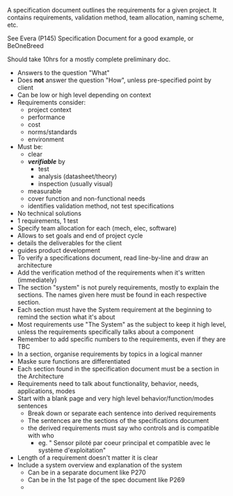 A specification document outlines the requirements for a given project.
It contains requirements, validation method, team allocation, naming scheme, etc.

See Evera (P145) Specification Document for a good example, or BeOneBreed

Should take 10hrs for a mostly complete preliminary doc. 

- Answers to the question "What"
- Does **not** answer the question "How", unless pre-specified point by client
- Can be low or high level depending on context
- Requirements consider:
	- project context
	- performance
	- cost
	- norms/standards
	- environment
- Must be:
	- clear
	- ***verifiable*** by
		- test
		- analysis (datasheet/theory)
		- inspection (usually visual)
	- measurable
	- cover function and non-functional needs
	- identifies validation method, not test specifications
- No technical solutions
- 1 requirements, 1 test
- Specify team allocation for each (mech, elec, software)
- Allows to set goals and end of project cycle
- details the deliverables for the client
- guides product development
- To verify a specifications document, read line-by-line and draw an architecture
- Add the verification method of the requirements when it's written (immediately)
- The section "system" is not purely requirements, mostly to explain the sections. The names given here must be found in each respective section.
- Each section must have the System requirement at the beginning to remind the section what it's about
- Most requirements use "The System" as the subject to keep it high level, unless the requirements specifically talks about a component
- Remember to add specific numbers to the requirements, even if they are TBC
- In a section, organise requirements by topics in a logical manner
- Maske sure functions are differentiated
- Each section found in the specification document must be a section in the Architecture
- Requirements need to talk about functionality, behavior, needs, applications, modes
- Start with a blank page and very high level behavior/function/modes sentences
	- Break down or separate each sentence into derived requirements
	- The sentences are the sections of the specifications document
	- the derived requirements must say who controls and is compatible with who
		- eg. " Sensor piloté par coeur principal et compatible avec le système d'exploitation"
- Length of a requirement doesn't matter it is clear
- Include a system overview and explanation of the system
	- Can be in a separate document like P270
	- Can be in the 1st page of the spec document like P269
	- 

